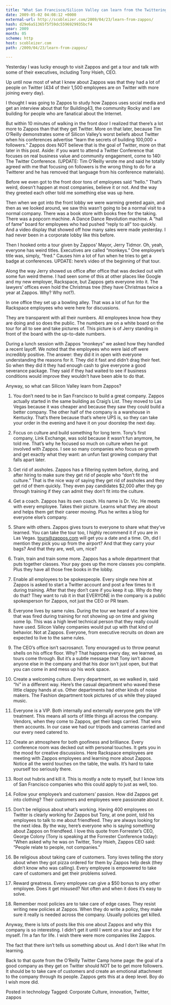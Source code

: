 ```yaml
---
title: "What San Francisco/Silicon Valley can learn from the Twittering company: Zappos"
date: 2009-05-02 04:08:12 +0000
external-url: http://scobleizer.com/2009/04/23/learn-from-zappos/
hash: d29e6a51365f5f59dc5596929935bcf4
year: 2009
month: 05
scheme: http
host: scobleizer.com
path: /2009/04/23/learn-from-zappos/

---
```




Yesterday I was lucky enough to visit Zappos and get a tour and talk with some of their executives, including Tony Hsieh, CEO.

Up until now most of what I knew about Zappos was that they had a lot of people on Twitter (434 of their 1,500 employees are on Twitter with more joining every day).

I thought I was going to Zappos to study how Zappos uses social media and get an interview about that for Building43, the community Rocky and I are building for people who are fanatical about the Internet.

But within 10 minutes of walking in the front door I realized that there’s a lot more to Zappos than that they get Twitter. More on that later, because Tim O’Reilly demonstrates some of Silicon Valley’s worst beliefs about Twitter when his conferences advertise “learn the secrets of building 100,000 + followers.” Zappos does NOT believe that is the goal of Twitter, more on that later in this post. Aside: if you want to attend a Twitter Conference that focuses on real business value and community engagement, come to 140: The Twitter Conference. (UPDATE: Tim O’Reilly wrote me and said he totally agreed with me that focusing on followers is the wrong thing to do for a Twitterer and he has removed that language from his conference materials).

Before we even got to the front door tons of employees said “hello.” That’s weird, doesn’t happen at most companies, believe it or not. And the way they greeted each other told me something else was up here.



Then when we got into the front lobby we were warming greeted  again, and then as we looked around, we saw this wasn’t going to be a normal visit to a normal company. There was a book store with books free for the taking. There was a popcorn machine. A Dance Dance Revolution machine. A “hall of fame” board for employees who had pushed “reply to all” too quickly. And a video display that showed off how many sales were made yesterday. I had never been in a corporate lobby like this before.

Then I hooked onto a tour given by Zappos’ Mayor, Jerry Tidmor. Oh, yeah, everyone has weird titles. Executives are called “monkeys.” One employee’s title was, simply, “fred.” Causes him a lot of fun when he tries to get a badge at conferences. UPDATE: here’s video of the beginning of that tour.

Along the way Jerry showed us office after office that was decked out with some fun weird theme. I had seen some of this at other places like Google and my new employer, Rackspace, but Zappos gets everyone into it. The lawyers’ offices even hold the Christmas tree (they have Christmas twice a year at Zappos. Why? Why not?).

In one office they set up a bowling alley. That was a lot of fun for the Rackspace employees who were here for discussions.



They are transparent with all their numbers. All employees know how they are doing and so does the public. The numbers are on a white board on the tour for all to see and take pictures of. This picture is of Jerry standing in front of the board with the up-to-date numbers.

During a lunch session with Zappos “monkeys” we asked how they handled a recent layoff. We noted that the employees who were laid off were incredibly positive. The answer: they did it in open with everyone understanding the reasons for it. They did it fast and didn’t drag their feet. So when they did it they had enough cash to give everyone a good severance package. They said if they had waited to see if business conditions would improve they wouldn’t have been able to do that.

Anyway, so what can Silicon Valley learn from Zappos?

1. You don’t need to be in San Francisco to build a great company. Zappos actually started in the same building as Craig’s List. They moved to Las Vegas because it was cheaper and because they saw they could build a better company. The other half of the company is a warehouse in Kentucky. That’s there because that’s where UPS is, so they can take your order in the evening and have it on your doorstep the next day.



2. Focus on culture and build something for long term. Tony’s first company, Link Exchange, was sold because it wasn’t fun anymore, he told me. That’s why he focused so much on culture when he got involved with Zappos. I see so many companies who focus on growth and get exactly what they want: an unfun fast growing company that falls apart later.

3. Get rid of assholes. Zappos has a filtering system before, during, and after hiring to make sure they get rid of people who “don’t fit the culture.” That is the nice way of saying they get rid of assholes and they get rid of them quickly. They even pay candidates $2,000 after they go through training if they can admit they don’t fit into the culture.



4. Get a coach. Zappos has its own coach. His name is Dr. Vic. He meets with every employee. Takes their picture. Learns what they are about and helps them get their career moving. Plus he writes a blog for everyone else’s company.

5. Share with others. Zappos gives tours to everyone to share what they’ve learned. You can take the tour too, I highly recommend it if you are in Las Vegas. tours@zappos.com will get you a date and a time. Oh, did I mention they pick you up from the airport? And that they carry your bags? And that they are, well, um, nice?



6. Train, train and train some more. Zappos has a whole department that puts together classes. Your pay goes up the more classes you complete. Plus they have all those free books in the lobby.

7. Enable all employees to be spokespeople. Every single new hire at Zappos is asked to start a Twitter account and post a few times to it during training. After that they don’t care if you keep it up. Why do they do that? They want to rub it in that EVERYONE in the company is a public spokesperson for Zappos, not just the CEO or PR team.



8. Everyone lives by same rules. During the tour we heard of a new hire that was fired during training for not showing up on time and giving some lip. This was a high level technical person that they really could have used. Silicon Valley companies would put up with that kind of behavior. Not at Zappos. Everyone, from executive recruits on down are expected to live to the same rules.

9. The CEO’s office isn’t sacrosanct. Tony enouraged us to throw peanut shells on his office floor. Why? That happens every day, we learned, as tours come through. But it’s a subtle message that Tony isn’t above anyone else in the company and that his door isn’t just open, but that you can come in and mess up his work space.



10. Create a welcoming culture. Every department, as we walked in, said “hi” in a different way. Here’s the casual department who waved these little clappy hands at us. Other departments had other kinds of noise makers. The Fashion department took pictures of us while they played music.



11. Everyone is a VIP. Both internally and externally everyone gets the VIP treatment. This means all sorts of little things all across the company. Vendors, when they come to Zappos, get their bags carried. That wins them accounts. In our case we had our tripods and cameras carried and our every need catered to.



12. Create an atmosphere for both goofiness and brilliance. Every conference room was decked out with personal touches. It gets you in the mood for creative discussions. Here Rackspace employees are meeting with Zappos employees and learning more about Zappos. Notice all the weird touches on the table, the walls. It’s hard to take yourself too seriously there.

13. Root out hubris and kill it. This is mostly a note to myself, but I know lots of San Francisco companies who this could apply to just as well, too.

14. Follow your employee’s and customers’ passion. How did Zappos get into clothing? Their customers and employees were passionate about it.

15. Don’t be religious about what’s working. Having 400 employees on Twitter is clearly working for Zappos but Tony, at one point, told his employees to talk to me about friendfeed. They are always looking for the next idea. By the way, here’s everyone who is saying something about Zappos on friendfeed. I love this quote from Forrester’s CEO, George Colony (Tony is speaking at the Forrester Conference today): “When asked why he was on Twitter, Tony Hsieh, Zappos CEO said: “People relate to people, not companies.”

16. Be religious about taking care of customers. Tony loves telling the story about when they got pizza ordered for them by Zappos help desk (they didn’t know who was calling). Every employee is empowered to take care of customers and get their problems solved.

17. Reward greatness. Every employee can give a $50 bonus to any other employee. Does it get misused? Not often and when it does it’s easy to solve.

18. Remember most policies are to take care of edge cases. They resist writing new policies at Zappos. When they do write a policy, they make sure it really is needed across the company. Usually policies get killed.

Anyway, there is lots of posts like this one about Zappos and why this company is so interesting. I didn’t get it until I went on a tour and saw it for myself. I’m a fan for life. I wish there were more companies like Zappos. 

The fact that there isn’t tells us something about us. And I don’t like what I’m learning.

Back to that quote from the O’Reilly Twitter Camp home page: the goal of a good company as they get on Twitter should NOT be to get more followers. It should be to take care of customers and create an emotional attachment to the company through its people. Zappos gets this at a deep level. Boy do I wish more did.

Posted in technology Tagged: Corporate Culture, innovation, Twitter, zappos      
